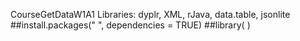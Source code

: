 CourseGetDataW1A1
Libraries: dyplr, XML, rJava, data.table, jsonlite
##install.packages("  ", dependencies = TRUE)
##library(  )